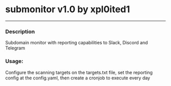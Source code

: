 # submonitor v1.0  by xpl0ited1

---
### Description
Subdomain monitor with reporting capabilities to Slack, Discord and Telegram


### Usage:

Configure the scanning targets on the targets.txt file, set the reporting config at the config.yaml,
then create a cronjob to execute every day